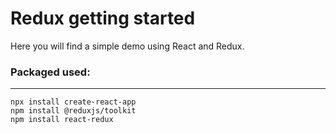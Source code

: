 # Redux getting started

Here you will find a simple demo using React and Redux.

### Packaged used:

---

    npx install create-react-app
    npm install @reduxjs/toolkit
    npm install react-redux
